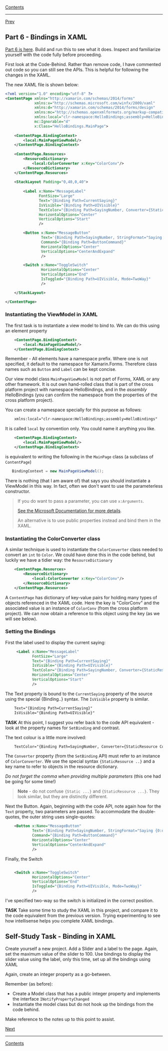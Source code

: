[Contents](README.md)

----


[Prev](mvvm-5.md)

## Part 6 - Bindings in XAML
[Part 6 is here](/code/Chapter2/Bindings/HelloBindings-06). Build and run this to see what it does. Inspect and familiarize yourself with the code fully before proceeding. 

First look at the Code-Behind. Rather than remove code, I have commented out code so you can still see the APIs. This is helpful for following the changes in the XAML.

The new XAML file is shown below:

```XML
<?xml version="1.0" encoding="utf-8" ?>
<ContentPage xmlns="http://xamarin.com/schemas/2014/forms"
             xmlns:x="http://schemas.microsoft.com/winfx/2009/xaml"
             xmlns:d="http://xamarin.com/schemas/2014/forms/design"
             xmlns:mc="http://schemas.openxmlformats.org/markup-compatibility/2006"
             xmlns:local="clr-namespace:HelloBindings;assembly=HelloBindings"
             mc:Ignorable="d"
             x:Class="HelloBindings.MainPage">
            
    <ContentPage.BindingContext>
        <local:MainPageViewModel/>
    </ContentPage.BindingContext>
    
    <ContentPage.Resources>
        <ResourceDictionary>
            <local:ColorConverter x:Key="ColorConv"/>
        </ResourceDictionary>
    </ContentPage.Resources>
    
    <StackLayout Padding="0,40,0,40">
        
        <Label x:Name="MessageLabel" 
               FontSize="Large"
               Text="{Binding Path=CurrentSaying}" 
               IsVisible="{Binding Path=UIVisible}"
               TextColor="{Binding Path=SayingNumber, Converter={StaticResource ColorConv}}"
               HorizontalOptions="Center"
               VerticalOptions="Start" 
               />

        <Button x:Name="MessageButton"
                Text='{Binding Path=SayingNumber, StringFormat="Saying {0:d}"}'
                Command="{Binding Path=ButtonCommand}"
                HorizontalOptions="Center" 
                VerticalOptions="CenterAndExpand"
                />

        <Switch x:Name="ToggleSwitch"  
                HorizontalOptions="Center"
                VerticalOptions="End"
                IsToggled="{Binding Path=UIVisible, Mode=TwoWay}"
                />

    </StackLayout>

</ContentPage>

```

### Instantiating the ViewModel in XAML
The first task is to instantiate a view model to bind to. We can do this using an element property

```XML
    <ContentPage.BindingContext>
        <local:MainPageViewModel/>
    </ContentPage.BindingContext>
```

Remember - All elements have a namespace prefix. Where one is not specified, it default to the namespace for Xamarin.Forms. Therefore class names such as `Button` and `Label` can be kept concise.

Our view model class `MainPageViewModel` is not part of Forms, XAML or any other framework. It is out own hand-rolled class that is part of the cross platform project with namespace HelloBindings, and in the _assembly_ HelloBindings (you can confirm the namespace from the properties of the cross platform project).

You can create a namespace specially for this purpose as follows:
```XML
    xmlns:local="clr-namespace:HelloBindings;assembly=HelloBindings"
```
It is called `local` by convention only. You could name it anything you like. 

```XML
    <ContentPage.BindingContext>
        <local:MainPageViewModel/>
    </ContentPage.BindingContext>
```
is equivalent to writing the following in the `MainPage` class (a subclass of `ContentPage`) 
```C#
   BindingContext = new MainPageViewModel();
```

There is nothing (that I am aware of) that says you should instantiate a ViewModel in this way. In fact, often we don't want to use the parameterless constructor. 

> If you do want to pass a parameter, you can use `x:Arguments`.
>
> [See the Microsoft Documentation for more details](https://docs.microsoft.com/xamarin/xamarin-forms/xaml/passing-arguments).
>
> An alternative is to use public properties instead and bind them in the XAML.

### Instantiating the ColorConverter class
A similar technique is used to instantiate the `ColorConverter` class needed to convert an `int` to `Color`. We could have done this in the code behind, but luckily we have a tidier way: the `ResourceDictionary`

```XML
    <ContentPage.Resources>
        <ResourceDictionary>
            <local:ColorConverter x:Key="ColorConv"/>
        </ResourceDictionary>
    </ContentPage.Resources>
```

A `ContentPage` has dictionary of key-value pairs for holding many types of objects referenced in the XAML code. Here the key is "ColorConv" and the associated value is an instance of `ColorConv` (from the cross platform project). We can now obtain a reference to this object using the key (as we will see below).

### Setting the Bindings
First the label used to display the current saying:

```XML
     <Label x:Name="MessageLabel" 
            FontSize="Large"
            Text="{Binding Path=CurrentSaying}" 
            IsVisible="{Binding Path=UIVisible}"
            TextColor="{Binding Path=SayingNumber, Converter={StaticResource ColorConv}}"
            HorizontalOptions="Center"
            VerticalOptions="Start" 
            />
```
The Text property is bound to the `CurrentSaying` property of the source using the special {Binding..} syntax. The `IsVisible` property is similar.

```XML
    Text="{Binding Path=CurrentSaying}"
    IsVisible="{Binding Path=UIVisible}"
```
**TASK** At this point, I suggest you refer back to the code API equivalent - look at the property names for `SetBinding` and contrast.

The text colour is a little more involved:
```XML
    TextColor="{Binding Path=SayingNumber, Converter={StaticResource ColorConv}}"
```
The `Converter` property (from the `SetBinding` API) must refer to an instance of `ColorConverter`. We use the special syntax `{StaticResource ..}` and a key name to refer to objects in the resource dictionary. 

_Do not forget the comma when providing multiple parameters_ (this one had be going for some time!)

> **Note** - do not confuse `{Static ...}` and `{StaticResource ...}`. They look similar, but they are distinctly different.

Next the Button. Again, beginning with the code API, note again how for the `Text` property, two parameters are passed. To accommodate the double-quotes, the outer string uses single-quotes:

```XML
    <Button x:Name="MessageButton"
            Text='{Binding Path=SayingNumber, StringFormat="Saying {0:d}"}'
            Command="{Binding Path=ButtonCommand}"
            HorizontalOptions="Center" 
            VerticalOptions="CenterAndExpand"
            />
```                

Finally, the Switch

```XML

    <Switch x:Name="ToggleSwitch"  
            HorizontalOptions="Center"
            VerticalOptions="End"
            IsToggled="{Binding Path=UIVisible, Mode=TwoWay}"
            />             
```            

I've specified two-way so the switch is initialized in the correct position. 

**TASK**
Take some time to study the XAML in this project, and compare it to the code equivalent from the previous version. Trying experimenting to see how intellisense helps you complete XAML bindings.

## Self-Study Task - Binding in XAML
Create yourself a new project. Add a Slider and a label to the page. Again, set the maximum value of the slider to 100. 
Use bindings to display the slider value using the label, only this time, set up all the bindings using XAML

Again, create an integer property as a go-between.

Remember (as before):

* Create a Model class that has a public integer property and implements the interface `INotifyPropertyChanged`
* Instantiate the model class but do not hook up the bindings from the code behind.

Make reference to the notes up to this point to assist.

 [Next](mvvm-7.md)

----

[Contents](README.md)
